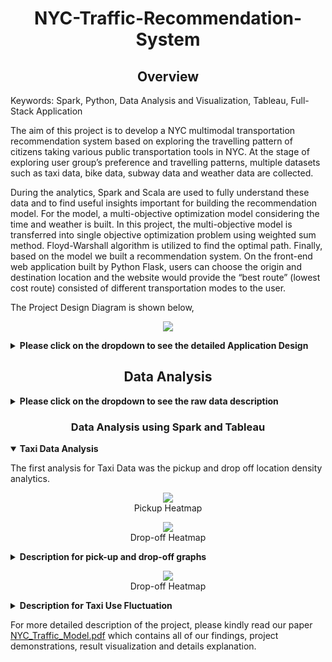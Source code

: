 <h1 align=center> NYC-Traffic-Recommendation-System</h1>

<h2 align = "center">Overview</h2>
<p>Keywords: Spark, Python, Data Analysis and Visualization, Tableau, Full-Stack Application</p>
<p>

The aim of this project is to develop a NYC multimodal transportation recommendation system based on exploring the travelling pattern of citizens taking various public transportation tools in NYC. At the stage of exploring user group’s preference and travelling patterns, multiple datasets such as taxi data, bike data, subway data and weather data are collected. 
 
 During the analytics, Spark and Scala are used to fully understand these data and to find useful insights important for building the recommendation model. For the model, a multi-objective optimization model considering the time and weather is built. In this project, the multi-objective model is transferred into single objective optimization problem using weighted sum method. Floyd-Warshall algorithm is utilized to find the optimal path. Finally, based on the model we built a recommendation system. On the front-end web application built by Python Flask, users can choose the origin and destination location and the website would provide the “best route” (lowest cost route) consisted of different transportation modes to the user.  
</p>

<p>The Project Design Diagram is shown below, </p>

<p align="center">
	<image src="./graphs/design.png">
</p>
<details><summary><b>Please click on the dropdown to see the detailed Application Design</b></strong></summary>
<p>
	At the first stage of the project, data including taxi, subway, citibike and weather from different sources is collected and stored in Hadoop HDFS. In Spark, the travelling patterns of taxi, subway and citibikes are analyzed under different weather conditions and time periods. Average velocity and cost of each transportation mode under different weather conditions and time period are generated. With the result of analysis, a multimodal transportation recommendation model minimizing both duration and cost is built and Floyd-Warshall algorithm is utilized to find the optimal path.
</p>
<p>
After preforming the previous steps, we would gather enough information from the algorithm and analytics to compile the data layers. Data layers has the highly aggregated metadata which are much smaller than original data and running result from the Floyd Washer Algorithm. We created this layer to accelerate the program speed by avoiding running the back-end spark data query code from the beginning and Floyd-Warshall algorithm implementation every time when a user query for the best route information, since the cost for running either spark data query code and Floyd Warshall Algorithm code is very high. Therefore, data layer can be considered as caching the output from data analysis and the algorithm in a sense. However, to keep the data layers up to date, we plan to automate the process of data layers updating itself from the newest data in Spark in the future.
</p>
<p>
With the data layer constructed as described above, we have the options to build numerous applications on top on it. Because of the limitation of time, we would build a web application as demonstration for the project.
</p>

</details>



<h2 align = "center">Data Analysis</h2>








<details><summary><b>Please click on the dropdown to see the raw data description</b></strong></summary>
 <h2 align = "center">Detailed Data Description</h2>
<p>
As discussed above, we mainly made use of four different kinds of data: Taxi Data, Subway Data, Bike Data, and Weather Data. 
</p>
<h3 align = "center"> Taxi Data Description</h3>

Yellow Taxi and For-Hired Vehicle data (10GB) were extracted from New York City TLC trip record data. There are in total 19 fields in the raw data including break-down of the total trip fee, trip distance, start location, ending location, etc. The time range for taxi data that we will be using for this project is from 01/01/2018 to 12/31/2018. After processing the data, eights fields that are relevant to the research are retained. Information about these columns are listed below.



|Columns    |Type    |Max         |Min         |
|:---------:|:------:|:----------:|:----------:|
|start Date |	String | 2018-12-31 | 2018-01-01 |
|start Time	|String	 |4           |	1          |
|end Date	  |String	 |2018-12-31	|2018-01-01  |
|end Time	  |String  |  	4	      |1           |
|trip Dist	|Double	 |99.95	      |     0      |
|pickup	    |String	 |265	        |   0        |
|dropoff  	|String	 |265	        |0           |
|amount   	|Double	 |999.56	    |0           |

<p>
Pick up and drop off locations are the number mapped by the TLC taxi zone in New York City. The amount is the aggregated taxi fee for a trip. 
</p>

<h3 align = "center"> Subway Data Description</h3>
Subway data (100KB) was downloaded from NYC Open Data. This dataset includes the location of subway stations in NYC. The schema of the data is as follows.

|Columns    |Type    |	Max(value length)|Min(value length)|
|:---------:|:------:|:----------:|:----------:|
|Name |	String	| 34         |	 5         |
|Latitude	  |Double  |	 14	       |12          |
|Longitude	 |Double	 |11 	        |15          |
|Line       |	String	|15	         |1           |

<h3 align = "center"> Citibike Dataset Description</h3>
Citibike data (5GB) is accessed from Citibike official website. Citibike record data in the New York City is collected from 1/1/2018 to 31/12/2018. The schema of Citibike dataset is shown as follows.

|Columns|Type|Max(value/value length)|	Min(value/value length)
|:---------:|:------:|:----------:|:----------:|
|Duration|	Int|	19510049|	61|
|Start_time|	String|	19	|19|
|Stop_time	|String	|19	|19|
|Latitude|	Double|	45.506|	40.647|
|Longitude|	Double|	-73.569|	-74.025|


<h3 align = "center"> Weather Description</h3>
Weather data (4.8MB) was downloaded from National Centers For Environmental Information. We collected the New York City weather data from 1/1/2018 to 31/12/2018. The size of this dataset is 4.8 MB. It contains lots of useful columns, such as windspeed, temperature and precipitation. The schema of this dataset is as follows.

|Columns|Type|Max|Min|
|:---------:|:------:|:----------:|:----------:|
|Date|String|21|21|
|Temperature|Double|	95|	5|
|Precipitation	|Double	|1.69	|0.0|
|Windspeed	|Double	|21	|0|

</details>

<h3 align = "center">Data Analysis using Spark and Tableau</h3>
<details open><summary><b>Taxi Data Analysis</b></strong></summary>
<p>The first analysis for Taxi Data was the pickup and drop off location density analytics.</p>
<p align="center">
	<image src="./graphs/pickup.png">
	<br>
	<span>Pickup Heatmap</span>
</p>
<p align="center">
	<image src="./graphs/dropoff.png">
	<br>
	<span>Drop-off Heatmap</span>
</p>
<details><summary><b>Description for pick-up and drop-off graphs</b></strong></summary>
<p>
In first pickup heatmap, the more counts an area have, the darker red that area is. As the graph indicates, Manhattan area and the area along Manhattan island have the most counts of pickup. Also, what worth noticing is the area at bottom right of the graph. It has an unusual darker red compared with the areas around it, which is the JFK airport area. Apparently, many people (possibly a good portion of them is tourists) opt to take taxi to airport. 
</p>
<p>
The second graph is drop off heatmap. The darker blue an area is, the more drop off counts that area has. The densest areas for drop off counts are also in Manhattan and the area along it, as well as JFK and LaGuardia airport. This is a surprising result under the assumption that people would take taxi one-way from one location to another. Here, hypothesis could be raised that a portion of the people tends to take taxi more and use taxi as their regular commuting tools, because the similarity of pickup and drop off heatmap indicates there are many a trip happening between certain areas. This hypothesis will not be the focus point for this paper.
</p>
</details>

<p align="center">
	<image src="./graphs/taxi_usage.png.png">
	<br>
	<span>Drop-off Heatmap</span>
</p>
<details><summary><b>Description for Taxi Use Fluctuation</b></strong></summary>
<p>
The graph above shows the usage of taxi data across 2018. Taxi data is split based on time during a day and different colors are used for different time during a day. Period 1 is the time from 6 am to 9 am which is considered as the morning traffic peak hours. Period 2 is the time from 10am to 4pm which is considered as the regular hours during daytime. Period 3 is the time from 5 pm to 8 pm, which is considered as the evening traffic peak. Finally, period 4 is from 9 pm to 5 am which is considered as nighttime. The count number for different time period in a day is mapped against each month to get the graph above. As can be seen, the total taxi usage reached the peak around February, May and October, and the month of March and April have the least taxi records. It is very intriguing to see sudden surge of taxi records from least records in April to most records in May. Also, as can be seen from the graph, the time period in a day at which people tend to use taxi is fixed across the year. People most likely to use the taxi service at Period 2, which is from 10 am to 4 pm at a day. They are least likely to use taxi for period 1 which is 6 am to 9 am at a day, possibly due to the morning traffic.
</p>
</details>

</details>





For more detailed description of the project, please kindly read our paper [NYC_Traffic_Model.pdf](/NYC_Traffic_Model.pdf) which contains all of our findings, project demonstrations, result visualization and details explanation.





